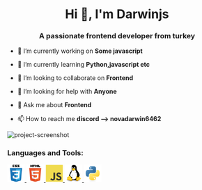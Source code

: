 <h1 align="center">Hi 👋, I'm Darwinjs</h1>
<h3 align="center">A passionate frontend developer from turkey</h3>

- 🔭 I’m currently working on **Some javascript**

- 🌱 I’m currently learning **Python,javascript etc**

- 👯 I’m looking to collaborate on **Frontend**

- 🤝 I’m looking for help with **Anyone**

- 💬 Ask me about **Frontend**

- 📫 How to reach me **discord --> novadarwin6462**


<img src="https://i.imgur.com/0Hev97A.png" alt="project-screenshot" width="600" height="300/">




<h3 align="left">Languages and Tools:</h3>
<p align="left"> <a href="https://www.w3schools.com/css/" target="_blank" rel="noreferrer"> <img src="https://raw.githubusercontent.com/devicons/devicon/master/icons/css3/css3-original-wordmark.svg" alt="css3" width="40" height="40"/> </a> <a href="https://www.w3.org/html/" target="_blank" rel="noreferrer"> <img src="https://raw.githubusercontent.com/devicons/devicon/master/icons/html5/html5-original-wordmark.svg" alt="html5" width="40" height="40"/> </a> <a href="https://developer.mozilla.org/en-US/docs/Web/JavaScript" target="_blank" rel="noreferrer"> <img src="https://raw.githubusercontent.com/devicons/devicon/master/icons/javascript/javascript-original.svg" alt="javascript" width="40" height="40"/> </a> <a href="https://www.linux.org/" target="_blank" rel="noreferrer"> <img src="https://raw.githubusercontent.com/devicons/devicon/master/icons/linux/linux-original.svg" alt="linux" width="40" height="40"/> </a> <a href="https://www.python.org" target="_blank" rel="noreferrer"> <img src="https://raw.githubusercontent.com/devicons/devicon/master/icons/python/python-original.svg" alt="python" width="40" height="40"/> </a> </p>
